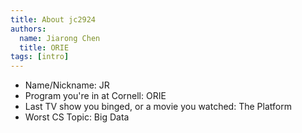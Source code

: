 ```yaml
---
title: About jc2924
authors:
  name: Jiarong Chen
  title: ORIE
tags: [intro]
---
```


- Name/Nickname: JR
- Program you're in at Cornell: ORIE
- Last TV show you binged, or a movie you watched: The Platform
- Worst CS Topic: Big Data

